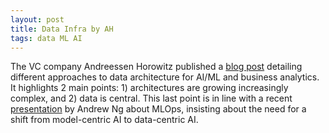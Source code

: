 ```yaml
---
layout: post
title: Data Infra by AH
tags: data ML AI
---
```


The VC company Andreessen Horowitz published a [blog post](https://a16z.com/2020/10/15/the-emerging-architectures-for-modern-data-infrastructure/) detailing different approaches to data architecture for AI/ML and business analytics. 
It highlights 2 main points: 1) architectures are growing increasingly complex, and 2) data is central. 
This last point is in line with a recent [presentation](https://www.youtube.com/watch?v=06-AZXmwHjo) by Andrew Ng about MLOps, insisting about the need for a shift from model-centric AI to data-centric AI.

